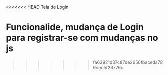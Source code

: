 <<<<<<< HEAD
Tela de Login

Funcionalide, mudança de Login para
registrar-se com mudanças no js
=======

>>>>>>> fa63921d37c87de2656fbaceda786dec5f26776c

